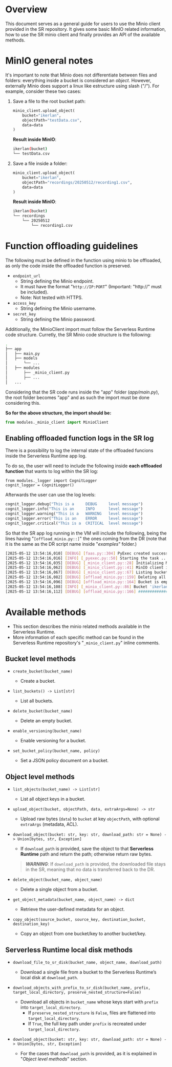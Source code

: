 # Overview
This document serves as a general guide for users to use the Minio client provided in the SR repository. It gives some basic MinIO related information, how to use the SR minio client and finally provides an API of the available methods.

# MinIO general notes
It's important to note that Minio does not differentiate between files and folders: everything inside a bucket is considered an *object*.
However, externally Minio does support a linux like estructure using slash ("/"). For example, consider these two cases:
1. Save a file to the root bucket path:
    ```python
    minio_client.upload_object(
        bucket="ikerlan",
        objectPath="testData.csv",
        data=data
    )
    ```
    **Result inside MinIO**:
    ```bash
    ikerlan(bucket)
    └── testData.csv
    ```
2. Save a file inside a folder:
    ```python
    minio_client.upload_object(
        bucket="ikerlan",
        objectPath="recordings/20250512/recording1.csv",
        data=data
    )
    ```
    **Result inside MinIO**:
    ```bash
    ikerlan(bucket)
    └── recordings
        └── 20250512
            └── recording1.csv
    ```

# Function offloading guidelines
The following must be defined in the function using minio to be offloaded, as only the code inside the offloaded function is preserved.
- `endpoint_url`
  - String defining the Minio endpoint.
  - It must have the format "`http://IP:PORT`" (Important: "http://" must be included).
  - Note: Not tested with HTTPS.
- `access_key`
  - String defining the Minio username.
- `secret_key`
  - String defining the Minio password.

Additionally, the MinioClient import must follow the Serverless Runtime code structure. Curretly, the SR Minio code structure is the following:

```bash
.
├── app
│   ├── main.py
│   ├── models
│       └── ...
│   ├── modules
│       ├── _minio_client.py
│       ├── ...
│   ...
```
Considering that the SR code runs inside the "app" folder (*app/main.py*), the root folder becomes "app" and as such the import must be done considering this.

**So for the above structure, the import should be:**
```python
from modules._minio_client import MinioClient
```

## Enabling offloaded function logs in the SR log
There is a possibility to log the internal state of the offloaded funcions inside the Serverless Runtime app log.

To do so, the user will need to include the following inside **each offloaded function** that wants to log within the SR log:
```
from modules._logger import CognitLogger
cognit_logger = CognitLogger()
```
Afterwards the user can use the log levels:
```python
cognit_logger.debug("This is a     DEBUG     level message")
cognit_logger.info("This is an     INFO      level message")
cognit_logger.warning("This is a   WARNING   level message")
cognit_logger.error("This is an    ERROR     level message")
cognit_logger.critical("This is a  CRITICAL  level message")

```

So that the SR app log running in the VM will include the following, being the lines having "`[offload_minio.py::]`" the ones coming from the DR (note that it is the same as the DR script name inside "*examples*" folder.)
```bash
[2025-05-12 13:54:16,010] [DEBUG] [faas.py::304] PyExec created successfully
[2025-05-12 13:54:16,016] [INFO] [_pyexec.py::50] Starting the task ...
[2025-05-12 13:54:16,035] [DEBUG] [_minio_client.py::28] Initializing MinIO client...
[2025-05-12 13:54:16,062] [DEBUG] [_minio_client.py::41] MinIO client initialized successfully.
[2025-05-12 13:54:16,067] [DEBUG] [_minio_client.py::67] Listing buckets...
[2025-05-12 13:54:16,082] [DEBUG] [offload_minio.py::159] Deleting all objects in bucket: ikerlan
[2025-05-12 13:54:16,096] [DEBUG] [offload_minio.py::164] Bucket is empty, deleting bucket: ikerlan
[2025-05-12 13:54:16,108] [INFO] [_minio_client.py::86] Bucket 'ikerlan' deleted successfully.
[2025-05-12 13:54:16,112] [DEBUG] [offload_minio.py::166] ######################################
```

# Available methods
- This section describes the minio related methods available in the Serverless Runtime.
- More information of each specific method can be found in the Serverless Runtime repository's "`_minio_client.py`" inline comments.

## Bucket level methods

- `create_bucket(bucket_name)`
  - Create a bucket.
  
- `list_buckets() -> List[str]`
  - List all buckets.
  
- `delete_bucket(bucket_name)`
  - Delete an empty bucket.
  
- `enable_versioning(bucket_name)`
  - Enable versioning for a bucket.
  
- `set_bucket_policy(bucket_name, policy)`
  - Set a JSON policy document on a bucket.

## Object level methods

- `list_objects(bucket_name) -> List[str]`
  - List all object keys in a bucket.
  
- `upload_object(bucket, objectPath, data, extraArgs=None) -> str`
  - Upload raw bytes (`data`) to `bucket` at key `objectPath`, with optional `extraArgs` (metadata, ACL).
  
- `download_object(bucket: str, key: str, download_path: str = None) -> Union[bytes, str, Exception]`
  - If `download_path` is provided, save the object to that **Serverless Runtime** path and return the path; otherwise return raw bytes.
  > ***WARNING***: If `download_path` is provided, the downloaded file stays in the SR, meaning that no data is transferred back to the DR.
  
- `delete_object(bucket_name, object_name)`
  - Delete a single object from a bucket.
  
- `get_object_metadata(bucket_name, object_name) -> dict`
  - Retrieve the user-defined metadata for an object.
  
- `copy_object(source_bucket, source_key, destination_bucket, destination_key)`
  - Copy an object from one bucket/key to another bucket/key.

## Serverless Runtime local disk methods

- `download_file_to_sr_disk(bucket_name, object_name, download_path)`
  - Download a single file from a bucket to the Serverless Runtime’s local disk at `download_path`.
  
- `download_objects_with_prefix_to_sr_disk(bucket_name, prefix, target_local_directory, preserve_nested_structure=False)`
  - Download all objects in `bucket_name` whose keys start with `prefix` into `target_local_directory`.
    - If `preserve_nested_structure` is `False`, files are flattened into `target_local_directory`.
    - If `True`, the full key path under `prefix` is recreated under `target_local_directory`.

- `download_object(bucket: str, key: str, download_path: str = None) -> Union[bytes, str, Exception]`
  - For the cases that `download_path` is provided, as it is explained in "*Object level methods*" section.